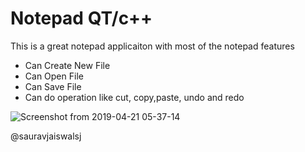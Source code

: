 # Notepad QT/c++

This is a great notepad applicaiton with most of the notepad features 

  * Can Create New File
  * Can Open File
  * Can Save File
  * Can do operation like cut, copy,paste, undo and redo
  
  ![Screenshot from 2019-04-21 05-37-14](https://user-images.githubusercontent.com/25124428/56463748-a3577300-63f7-11e9-98d0-be701ac62f8a.png)


@sauravjaiswalsj

